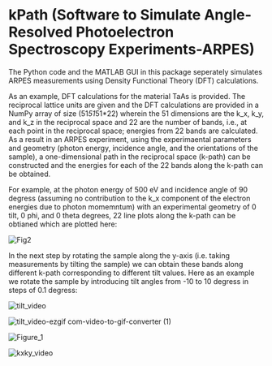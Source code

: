 # kPath (Software to Simulate Angle-Resolved Photoelectron Spectroscopy Experiments-ARPES)

The Python code and the MATLAB GUI in this package seperately simulates ARPES measurements using Density Functional Theory (DFT) calculations.

As an example, DFT calculations for the material TaAs is provided. The reciprocal lattice units are given and the DFT calculations are provided in a NumPy array of size (51*51*51*22) wherein the 51 dimensions are the k_x, k_y, and k_z in the reciprocal space and 22 are the number of bands, i.e., at each point in the reciprocal space; energies from 22 bands are calculated. As a result in an ARPES experiment, using the experimaental parameters and geometry (photon energy, incidence angle, and the orientations of the sample), a one-dimensional path in the reciprocal space (k-path) can be constructed and the energies for each of the 22 bands along the k-path can be obtained.

For example, at the photon energy of 500 eV and incidence angle of 90 degress (assuming no contribution to the k_x component of the electron energies due to photon momemntum) with an experimental geometry of 0 tilt, 0 phi, and 0 theta degrees, 22 line plots along the k-path can be obtianed which are plotted here:

![Fig2](https://github.com/user-attachments/assets/15d23aa1-8d72-4f73-a392-270e3da334d0)

In the next step by rotating the sample along the y-axis (i.e. taking measurements by tilting the sample) we can obtain these bands along different k-path corresponding to different tilt values. Here as an example we rotate the sample by introducing tilt angles from -10 to 10 degress in steps of 0.1 degress:

![tilt_video](https://github.com/user-attachments/assets/d6c9cd29-b6e3-41f3-9ab1-581d974c0756)


![tilt_video-ezgif com-video-to-gif-converter (1)](https://github.com/user-attachments/assets/06ef0eed-afd8-4d7c-b58c-a8c21dd8455e)

![Figure_1](https://github.com/user-attachments/assets/246cae76-b6ed-4e3e-a129-4fffa28a02f8)

![kxky_video](https://github.com/user-attachments/assets/a8e19839-5d35-4088-9a73-d084a0374d82)
